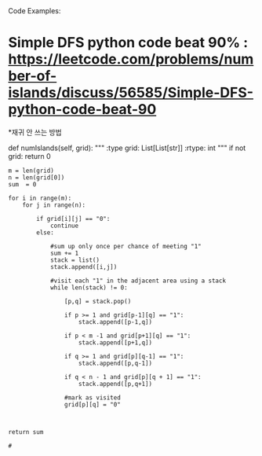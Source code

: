 ​


Code Examples:  


# Simple DFS python code beat 90% : https://leetcode.com/problems/number-of-islands/discuss/56585/Simple-DFS-python-code-beat-90
*재귀 안 쓰는 방법

def numIslands(self, grid):
    """
    :type grid: List[List[str]]
    :rtype: int
    """
    if not grid:
        return 0
        
    m = len(grid)
    n = len(grid[0])
    sum  = 0
    
    for i in range(m):
        for j in range(n):
            
            if grid[i][j] == "0":
                continue
            else:
                
                #sum up only once per chance of meeting "1"
                sum += 1
                stack = list()
                stack.append([i,j])
                
                #visit each "1" in the adjacent area using a stack
                while len(stack) != 0:
                    
                    [p,q] = stack.pop()
                    
                    if p >= 1 and grid[p-1][q] == "1":
                        stack.append([p-1,q])
                        
                    if p < m -1 and grid[p+1][q] == "1":
                        stack.append([p+1,q])
                    
                    if q >= 1 and grid[p][q-1] == "1":
                        stack.append([p,q-1])
                        
                    if q < n - 1 and grid[p][q + 1] == "1":
                        stack.append([p,q+1])
                    
                    #mark as visited
                    grid[p][q] = "0"
    
    
    
    return sum
    
    # 
    
    

